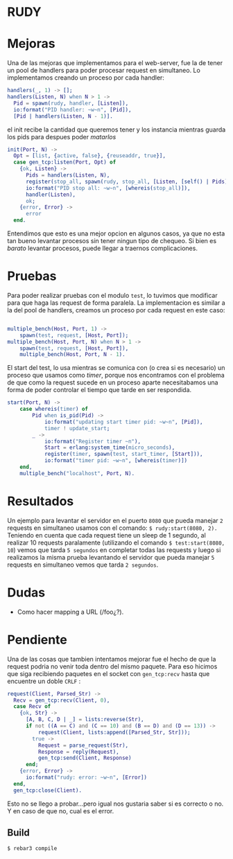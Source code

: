 RUDY
=====

Mejoras
=====
Una de las mejoras que implementamos para el web-server, fue la de tener un pool de handlers para poder procesar request en simultaneo. Lo implementamos creando un proceso por cada handler:
```erlang
handlers(_, 1) -> [];
handlers(Listen, N) when N > 1 ->
  Pid = spawn(rudy, handler, [Listen]),
  io:format("PID handler: ~w~n", [Pid]),
  [Pid | handlers(Listen, N - 1)].
```
 el init recibe la cantidad que queremos tener y los instancia mientras guarda los pids para despues poder _matarlos_
 
```erlang
init(Port, N) ->
  Opt = [list, {active, false}, {reuseaddr, true}],
  case gen_tcp:listen(Port, Opt) of
    {ok, Listen} ->
      Pids = handlers(Listen, N),
      register(stop_all, spawn(rudy, stop_all, [Listen, [self() | Pids]])),
      io:format("PID stop all: ~w~n", [whereis(stop_all)]),
      handler(Listen),
      ok;
    {error, Error} ->
      error
  end.
```

Entendimos que esto es una mejor opcion en algunos casos, ya que no esta tan bueno levantar procesos sin tener ningun
tipo de chequeo. Si bien es _barato_ levantar procesos, puede llegar a traernos complicaciones.

Pruebas
=======
Para poder realizar pruebas con el modulo `test`, lo tuvimos que modificar para que haga las request de forma paralela. La implementacion es similar a la del pool de handlers,
creamos un proceso por cada request en este caso:
```erlang

multiple_bench(Host, Port, 1) ->
    spawn(test, request, [Host, Port]);
multiple_bench(Host, Port, N) when N > 1 ->
    spawn(test, request, [Host, Port]),
    multiple_bench(Host, Port, N - 1).
```

El start del test, lo usa mientras se comunica con (o crea si es necesario) un proceso que usamos como _timer_, porque nos encontramos con el problema de que como la request sucede
en un proceso aparte necesitabamos una forma de poder controlar el tiempo que tarde en ser respondida.

```erlang
start(Port, N) ->
    case whereis(timer) of 
        Pid when is_pid(Pid) ->
            io:format("updating start timer pid: ~w~n", [Pid]),
            timer ! update_start;
        _ ->
            io:format("Register timer ~n"),
            Start = erlang:system_time(micro_seconds),
            register(timer, spawn(test, start_timer, [Start])),
            io:format("timer pid: ~w~n", [whereis(timer)])
    end,
    multiple_bench("localhost", Port, N).
``` 

Resultados
=====
Un ejemplo para levantar el servidor en el puerto `8080` que pueda manejar `2` requests en simultaneo usamos con el comando: 
`$ rudy:start(8080, 2).`
Teniendo en cuenta que cada request tiene un sleep de 1 segundo, al realizar 10 requests paralamente (utilizando el comando `$ test:start(8080, 10`) vemos que tarda `5 segundos` en completar todas las requests y luego si realizamos la misma prueba levantando el servidor que pueda manejar `5` requests en simultaneo vemos que tarda `2 segundos`.

Dudas
=====
* Como hacer mapping a URL (/foo¿?).

Pendiente
==========
Una de las cosas que tambien intentamos mejorar fue el hecho de que la request podria no venir toda dentro del mismo paquete. Para eso hicimos que siga recibiendo paquetes en el socket con 
`gen_tcp:recv` hasta que encuentre un doble `CRLF` :

```erlang
request(Client, Parsed_Str) ->
  Recv = gen_tcp:recv(Client, 0),
  case Recv of
    {ok, Str} ->
      [A, B, C, D | _] = lists:reverse(Str),
      if not ((A == C) and (C == 10) and (B == D) and (D == 13)) ->
          request(Client, lists:append([Parsed_Str, Str]));
        true ->
          Request = parse_request(Str),
          Response = reply(Request),
          gen_tcp:send(Client, Response)
      end;
    {error, Error} ->
      io:format("rudy: error: ~w~n", [Error])
  end,
  gen_tcp:close(Client).
```

Esto no se llego a probar...pero igual nos gustaria saber si es correcto o no. Y en caso de que no, cual es el error.


Build
-----

    $ rebar3 compile
